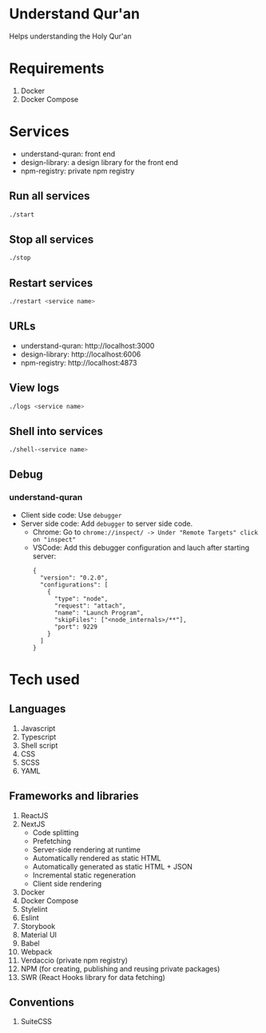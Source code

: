 # Understand Qur'an
Helps understanding the Holy Qur'an

# Requirements
1. Docker
1. Docker Compose

# Services
- understand-quran: front end
- design-library: a design library for the front end
- npm-registry: private npm registry

## Run all services
```bash
./start
```

## Stop all services
```bash
./stop
```

## Restart services
```bash
./restart <service name>
```

## URLs

- understand-quran: http://localhost:3000
- design-library: http://localhost:6006
- npm-registry: http://localhost:4873

## View logs
```bash
./logs <service name>
```

## Shell into services
```bash
./shell-<service name>
```

## Debug
### understand-quran
- Client side code: Use `debugger`
- Server side code: Add `debugger` to server side code. 
  - Chrome: Go to `chrome://inspect/ -> Under "Remote Targets" click on "inspect"`
  - VSCode: Add this debugger configuration and lauch after starting server:
    ```
    {
      "version": "0.2.0",
      "configurations": [
        {
          "type": "node",
          "request": "attach",
          "name": "Launch Program",
          "skipFiles": ["<node_internals>/**"],
          "port": 9229
        }
      ]
    }
    ```

# Tech used

## Languages
1. Javascript
1. Typescript
1. Shell script
1. CSS
1. SCSS
1. YAML

## Frameworks and libraries
1. ReactJS
1. NextJS
    - Code splitting
    - Prefetching
    - Server-side rendering at runtime
    - Automatically rendered as static HTML
    - Automatically generated as static HTML + JSON
    - Incremental static regeneration
    - Client side rendering
1. Docker
1. Docker Compose
1. Stylelint
1. Eslint
1. Storybook
1. Material UI
1. Babel
1. Webpack
1. Verdaccio (private npm registry)
1. NPM (for creating, publishing and reusing private packages)
1. SWR (React Hooks library for data fetching)

## Conventions
1. SuiteCSS
